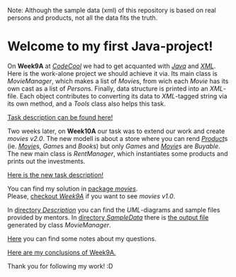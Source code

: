 Note:
Although the sample data (xml) of this repository is based on real persons and products,
not all the data fits the truth.

# Welcome to my first Java-project!

On **Week9A** at [*CodeCool*](https://www.codecool.com/) we had to get acquanted
with [*Java*](https://en.wikipedia.org/wiki/Java_(programming_language))
and [*XML*](https://en.wikipedia.org/wiki/XML).
Here is the work-alone project we should achieve it via.
Its main class is *MovieManager*, which makes a list of *Movie*s,
from wich each *Movie* has its own cast as a list of *Person*s.
Finally, data structure is printed into an *XML*-file.
Each object contributes to converting its data to *XML*-tagged string via its own method,
and a *Tools* class also helps this task.

[Task description can be found here!](Description.md)

Two weeks later, on **Week10A**
our task was to extend our work and create *movies v2.0*.
The new modell is about a store where you can rend [*Product*](movies/Product.java)s
(ie. [*Movie*](movies/Movie.java)s, *Game*s and *Book*s)
but only *Game*s and [*Movie*](movies/Movie.java)s are *Buyable*.
The new main class is *RentManager*,
which instantiates some products and prints out the investments.

[Here is the new task description!](Description2.md)

You can find my solution in [package *movies*](movies/).  
Please, [checkout *Week9A*](https://github.com/KoicsD/Movies/tree/Week9A) if you want to see *movies v1.0*.

In [directory *Description*](Description/) you can find
the *UML*-diagrams and sample files provided by mentors.
In [directory *SampleData*](SampleData/) there is [the output file](SampleData/movies.xml)
generated by class *MovieManager*.

[Here](Questions.md) you can find some notes about my questions.

[Here are my conclusions of Week9A.](Conclusion.md)

Thank you for following my work! :D
